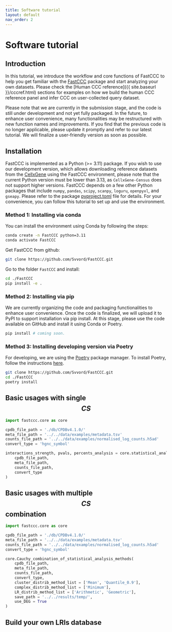 ```yaml
---
title: Software tutorial
layout: default
nav_order: 2
---
```

<script type="text/javascript" async
  src="https://cdnjs.cloudflare.com/ajax/libs/mathjax/3.2.2/es5/tex-mml-chtml.js">
</script>

# Software tutorial

## Introduction
In this tutorial, we introduce the workflow and core functions of FastCCC to help you get familiar with the [FastCCC] package and start analyzing your own datasets. Please check the [Human CCC reference]({{ site.baseurl }}/cccref.html) sections for examples on how we build the human CCC reference panel and infer CCC on user-collected query dataset.

Please note that we are currently in the submission stage, and the code is still under development and not yet fully packaged. In the future, to enhance user convenience, many functionalities may be restructured with new function names and improvements. If you find that the previous code is no longer applicable, please update it promptly and refer to our latest tutorial. We will finalize a user-friendly version as soon as possible.

## Installation
FastCCC is implemented as a Python (>= 3.11) package. If you wish to use our development version, which allows downloading reference datasets from the [CellxGene] using the FastCCC environment, please note that the current Python version must be lower than 3.13, as `CellxGene-Census` does not support higher versions. FastCCC depends on a few other Python packages that include `numpy`, `pandas`, `scipy`, `scanpy`, `loguru`, `openpyxl`, and `gseapy`. Please refer to the package [pyproject.toml] file for details. For your convenience, you can follow this tutorial to set up and use the environment.

### Method 1: Installing via conda
You can install the environment using Conda by following the steps:
```bash
conda create -n FastCCC python=3.11
conda activate FastCCC
```
Get FastCCC from github:
```bash
git clone https://github.com/Svvord/FastCCC.git
```
Go to the folder `FastCCC` and install:
```bash
cd ./FastCCC
pip install -e .
```

### Method 2: Installing via pip
We are currently organizing the code and packaging functionalities to enhance user convenience. Once the code is finalized, we will upload it to PyPI to support installation via pip install. At this stage, please use the code available on GitHub and install it using Conda or Poetry.
```bash
pip install # coming soon.
```

### Method 3: Installing developing version via Poetry
For developing, we are using the [Poetry] package manager. To install Poetry, follow the instructions [here](https://python-poetry.org/docs/#installing-with-pipx).
```bash
git clone https://github.com/Svvord/FastCCC.git
cd ./FastCCC
poetry install
```

## Basic usages with single $$CS$$

```python
import fastccc.core as core

cpdb_file_path = './db/CPDBv4.1.0/'
meta_file_path = '../../data/examples/metadata.tsv'
counts_file_path = '../../data/examples/normalised_log_counts.h5ad'
convert_type = 'hgnc_symbol'

interactions_strength, pvals, percents_analysis = core.statistical_analysis_method(
    cpdb_file_path, 
    meta_file_path,
    counts_file_path,
    convert_type
)
```

## Basic usages with multiple $$CS$$ combination

```python
import fastccc.core as core

cpdb_file_path = './db/CPDBv4.1.0/'
meta_file_path = '../../data/examples/metadata.tsv'
counts_file_path = '../../data/examples/normalised_log_counts.h5ad'
convert_type = 'hgnc_symbol'

core.Cauchy_combination_of_statistical_analysis_methods(
    cpdb_file_path, 
    meta_file_path,
    counts_file_path,
    convert_type,
    cluster_distrib_method_list = ['Mean', 'Quantile_0.9'],
    complex_distrib_method_list = ['Minimum'],
    LR_distrib_method_list = ['Arithmetic', 'Geometric'],
    save_path = '../../results/temp/',
    use_DEG = True
)
```

## Build your own LRIs database



[FastCCC]: https://github.com/Svvord/FastCCC
[CellxGene]: https://cellxgene.cziscience.com/
[pyproject.toml]: https://github.com/Svvord/FastCCC/blob/main/pyproject.toml
[Poetry]: https://python-poetry.org/